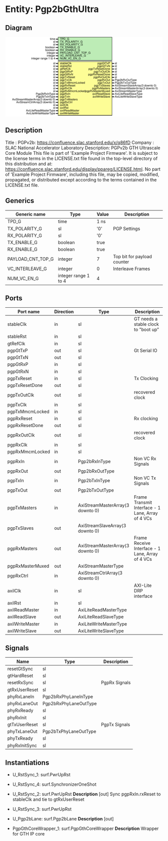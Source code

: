 # Entity: Pgp2bGthUltra

## Diagram

![Diagram](Pgp2bGthUltra.svg "Diagram")
## Description

Title      : PGPv2b: https://confluence.slac.stanford.edu/x/q86fD
Company    : SLAC National Accelerator Laboratory
Description: PGPv2b GTH Ultrascale Core Module
This file is part of 'Example Project Firmware'.
It is subject to the license terms in the LICENSE.txt file found in the
top-level directory of this distribution and at:
   https://confluence.slac.stanford.edu/display/ppareg/LICENSE.html.
No part of 'Example Project Firmware', including this file,
may be copied, modified, propagated, or distributed except according to
the terms contained in the LICENSE.txt file.
## Generics

| Generic name      | Type                 | Value | Description                 |
| ----------------- | -------------------- | ----- | --------------------------- |
| TPD_G             | time                 | 1 ns  |                             |
| TX_POLARITY_G     | sl                   | '0'   | PGP Settings                |
| RX_POLARITY_G     | sl                   | '0'   |                             |
| TX_ENABLE_G       | boolean              | true  |                             |
| RX_ENABLE_G       | boolean              | true  |                             |
| PAYLOAD_CNT_TOP_G | integer              | 7     | Top bit for payload counter |
| VC_INTERLEAVE_G   | integer              | 0     | Interleave Frames           |
| NUM_VC_EN_G       | integer range 1 to 4 | 4     |                             |
## Ports

| Port name        | Direction | Type                             | Description                                       |
| ---------------- | --------- | -------------------------------- | ------------------------------------------------- |
| stableClk        | in        | sl                               | GT needs a stable clock to "boot up"              |
| stableRst        | in        | sl                               |                                                   |
| gtRefClk         | in        | sl                               |                                                   |
| pgpGtTxP         | out       | sl                               | Gt Serial IO                                      |
| pgpGtTxN         | out       | sl                               |                                                   |
| pgpGtRxP         | in        | sl                               |                                                   |
| pgpGtRxN         | in        | sl                               |                                                   |
| pgpTxReset       | in        | sl                               | Tx Clocking                                       |
| pgpTxResetDone   | out       | sl                               |                                                   |
| pgpTxOutClk      | out       | sl                               | recovered clock                                   |
| pgpTxClk         | in        | sl                               |                                                   |
| pgpTxMmcmLocked  | in        | sl                               |                                                   |
| pgpRxReset       | in        | sl                               | Rx clocking                                       |
| pgpRxResetDone   | out       | sl                               |                                                   |
| pgpRxOutClk      | out       | sl                               | recovered clock                                   |
| pgpRxClk         | in        | sl                               |                                                   |
| pgpRxMmcmLocked  | in        | sl                               |                                                   |
| pgpRxIn          | in        | Pgp2bRxInType                    | Non VC Rx Signals                                 |
| pgpRxOut         | out       | Pgp2bRxOutType                   |                                                   |
| pgpTxIn          | in        | Pgp2bTxInType                    | Non VC Tx Signals                                 |
| pgpTxOut         | out       | Pgp2bTxOutType                   |                                                   |
| pgpTxMasters     | in        | AxiStreamMasterArray(3 downto 0) | Frame Transmit Interface - 1 Lane, Array of 4 VCs |
| pgpTxSlaves      | out       | AxiStreamSlaveArray(3 downto 0)  |                                                   |
| pgpRxMasters     | out       | AxiStreamMasterArray(3 downto 0) | Frame Receive Interface - 1 Lane, Array of 4 VCs  |
| pgpRxMasterMuxed | out       | AxiStreamMasterType              |                                                   |
| pgpRxCtrl        | in        | AxiStreamCtrlArray(3 downto 0)   |                                                   |
| axilClk          | in        | sl                               | AXI-Lite DRP interface                            |
| axilRst          | in        | sl                               |                                                   |
| axilReadMaster   | in        | AxiLiteReadMasterType            |                                                   |
| axilReadSlave    | out       | AxiLiteReadSlaveType             |                                                   |
| axilWriteMaster  | in        | AxiLiteWriteMasterType           |                                                   |
| axilWriteSlave   | out       | AxiLiteWriteSlaveType            |                                                   |
## Signals

| Name          | Type                  | Description   |
| ------------- | --------------------- | ------------- |
| resetGtSync   | sl                    |               |
| gtHardReset   | sl                    |               |
| resetRxSync   | sl                    | PgpRx Signals |
| gtRxUserReset | sl                    |               |
| phyRxLaneIn   | Pgp2bRxPhyLaneInType  |               |
| phyRxLaneOut  | Pgp2bRxPhyLaneOutType |               |
| phyRxReady    | sl                    |               |
| phyRxInit     | sl                    |               |
| gtTxUserReset | sl                    | PgpTx Signals |
| phyTxLaneOut  | Pgp2bTxPhyLaneOutType |               |
| phyTxReady    | sl                    |               |
| phyRxInitSync | sl                    |               |
## Instantiations

- U_RstSync_1: surf.PwrUpRst
- U_RstSync_4: surf.SynchronizerOneShot
- U_RstSync_2: surf.PwrUpRst
**Description**
[out]
Sync pgpRxIn.rxReset to stableClk and tie to gtRxUserReset

- U_RstSync_3: surf.PwrUpRst
- U_Pgp2bLane: surf.Pgp2bLane
**Description**
[out]

- PgpGthCoreWrapper_1: surf.PgpGthCoreWrapper
**Description**
Wrapper for GTH IP core

